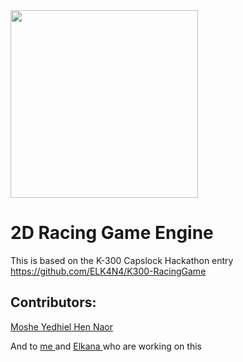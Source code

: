 <img src="https://i.ibb.co/R00tPh5/Whats-App-Image-2020-09-24-at-19-29-27.jpg" width="300" />

# 2D Racing Game Engine
This is based on the K-300 Capslock Hackathon entry https://github.com/ELK4N4/K300-RacingGame

## Contributors:

<a href="https://github.com/Bon1bon"> Moshe </a> <a href="https://github.com/yechielb2000"> Yedhiel </a> <a href="https://github.com/henyair"> Hen </a> <a href="https://github.com/naor531"> Naor </a> 

And to <a href="https://github.com/Akiva-Grobman"> me </a>and <a href="https://github.com/ELK4N4"> Elkana </a> who are working on this 
